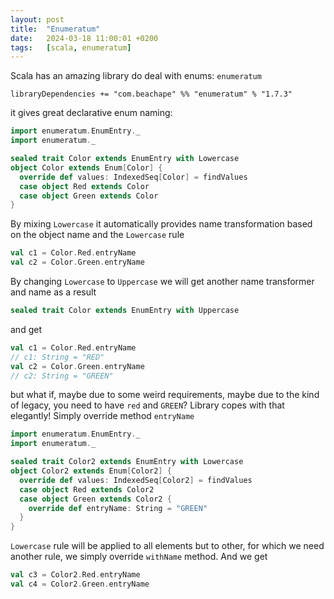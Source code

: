```yaml
---
layout: post
title:  "Enumeratum"
date:   2024-03-18 11:00:01 +0200
tags:   [scala, enumeratum]
---
```


Scala has an amazing library do deal with enums: `enumeratum`

`libraryDependencies += "com.beachape" %% "enumeratum" % "1.7.3"`

it gives great declarative enum naming:

```scala mdoc
import enumeratum.EnumEntry._
import enumeratum._

sealed trait Color extends EnumEntry with Lowercase
object Color extends Enum[Color] {
  override def values: IndexedSeq[Color] = findValues
  case object Red extends Color
  case object Green extends Color
}
```
By mixing `Lowercase` it automatically provides name transformation based on the object name
and the `Lowercase` rule
```scala mdoc
val c1 = Color.Red.entryName
val c2 = Color.Green.entryName
```
By changing `Lowercase` to `Uppercase`
we will get another name transformer and name as a result
```scala
sealed trait Color extends EnumEntry with Uppercase
```
and get
```scala
val c1 = Color.Red.entryName
// c1: String = "RED"
val c2 = Color.Green.entryName
// c2: String = "GREEN"
```
but what if, maybe due to some weird requirements, maybe due to the kind of legacy,
you need to have `red` and `GREEN`?
Library copes with that elegantly!
Simply override method `entryName`
```scala mdoc
import enumeratum.EnumEntry._
import enumeratum._

sealed trait Color2 extends EnumEntry with Lowercase
object Color2 extends Enum[Color2] {
  override def values: IndexedSeq[Color2] = findValues
  case object Red extends Color2
  case object Green extends Color2 {
    override def entryName: String = "GREEN"
  }
}
```
`Lowercase` rule will be applied to all elements
but to other, for which we need another rule, we simply override `withName` method.
And we get
```scala mdoc
val c3 = Color2.Red.entryName
val c4 = Color2.Green.entryName
```
